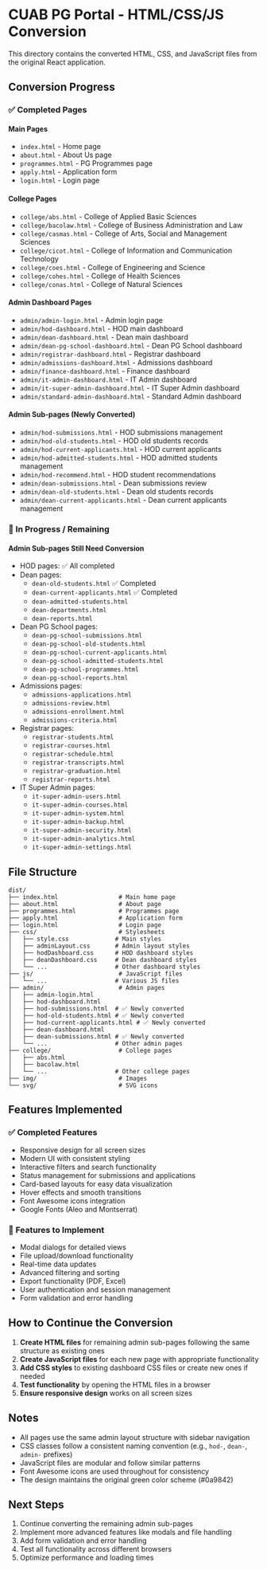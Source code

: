 # CUAB PG Portal - HTML/CSS/JS Conversion

This directory contains the converted HTML, CSS, and JavaScript files from the original React application.

## Conversion Progress

### ✅ Completed Pages

#### Main Pages
- `index.html` - Home page
- `about.html` - About Us page
- `programmes.html` - PG Programmes page
- `apply.html` - Application form
- `login.html` - Login page

#### College Pages
- `college/abs.html` - College of Applied Basic Sciences
- `college/bacolaw.html` - College of Business Administration and Law
- `college/casmas.html` - College of Arts, Social and Management Sciences
- `college/cicot.html` - College of Information and Communication Technology
- `college/coes.html` - College of Engineering and Science
- `college/cohes.html` - College of Health Sciences
- `college/conas.html` - College of Natural Sciences

#### Admin Dashboard Pages
- `admin/admin-login.html` - Admin login page
- `admin/hod-dashboard.html` - HOD main dashboard
- `admin/dean-dashboard.html` - Dean main dashboard
- `admin/dean-pg-school-dashboard.html` - Dean PG School dashboard
- `admin/registrar-dashboard.html` - Registrar dashboard
- `admin/admissions-dashboard.html` - Admissions dashboard
- `admin/finance-dashboard.html` - Finance dashboard
- `admin/it-admin-dashboard.html` - IT Admin dashboard
- `admin/it-super-admin-dashboard.html` - IT Super Admin dashboard
- `admin/standard-admin-dashboard.html` - Standard Admin dashboard

#### Admin Sub-pages (Newly Converted)
- `admin/hod-submissions.html` - HOD submissions management
- `admin/hod-old-students.html` - HOD old students records
- `admin/hod-current-applicants.html` - HOD current applicants
- `admin/hod-admitted-students.html` - HOD admitted students management
- `admin/hod-recommend.html` - HOD student recommendations
- `admin/dean-submissions.html` - Dean submissions review
- `admin/dean-old-students.html` - Dean old students records
- `admin/dean-current-applicants.html` - Dean current applicants management

### 🔄 In Progress / Remaining

#### Admin Sub-pages Still Need Conversion
- HOD pages: ✅ All completed
- Dean pages:
  - `dean-old-students.html` ✅ Completed
  - `dean-current-applicants.html` ✅ Completed
  - `dean-admitted-students.html`
  - `dean-departments.html`
  - `dean-reports.html`
- Dean PG School pages:
  - `dean-pg-school-submissions.html`
  - `dean-pg-school-old-students.html`
  - `dean-pg-school-current-applicants.html`
  - `dean-pg-school-admitted-students.html`
  - `dean-pg-school-programmes.html`
  - `dean-pg-school-reports.html`
- Admissions pages:
  - `admissions-applications.html`
  - `admissions-review.html`
  - `admissions-enrollment.html`
  - `admissions-criteria.html`
- Registrar pages:
  - `registrar-students.html`
  - `registrar-courses.html`
  - `registrar-schedule.html`
  - `registrar-transcripts.html`
  - `registrar-graduation.html`
  - `registrar-reports.html`
- IT Super Admin pages:
  - `it-super-admin-users.html`
  - `it-super-admin-courses.html`
  - `it-super-admin-system.html`
  - `it-super-admin-backup.html`
  - `it-super-admin-security.html`
  - `it-super-admin-analytics.html`
  - `it-super-admin-settings.html`

## File Structure

```
dist/
├── index.html                 # Main home page
├── about.html                 # About page
├── programmes.html            # Programmes page
├── apply.html                 # Application form
├── login.html                 # Login page
├── css/                       # Stylesheets
│   ├── style.css             # Main styles
│   ├── adminLayout.css       # Admin layout styles
│   ├── hodDashboard.css      # HOD dashboard styles
│   ├── deanDashboard.css     # Dean dashboard styles
│   └── ...                   # Other dashboard styles
├── js/                        # JavaScript files
│   └── ...                   # Various JS files
├── admin/                     # Admin pages
│   ├── admin-login.html
│   ├── hod-dashboard.html
│   ├── hod-submissions.html  # ✅ Newly converted
│   ├── hod-old-students.html # ✅ Newly converted
│   ├── hod-current-applicants.html # ✅ Newly converted
│   ├── dean-dashboard.html
│   ├── dean-submissions.html # ✅ Newly converted
│   └── ...                   # Other admin pages
├── college/                   # College pages
│   ├── abs.html
│   ├── bacolaw.html
│   └── ...                   # Other college pages
├── img/                       # Images
└── svg/                       # SVG icons
```

## Features Implemented

### ✅ Completed Features
- Responsive design for all screen sizes
- Modern UI with consistent styling
- Interactive filters and search functionality
- Status management for submissions and applications
- Card-based layouts for easy data visualization
- Hover effects and smooth transitions
- Font Awesome icons integration
- Google Fonts (Aleo and Montserrat)

### 🔄 Features to Implement
- Modal dialogs for detailed views
- File upload/download functionality
- Real-time data updates
- Advanced filtering and sorting
- Export functionality (PDF, Excel)
- User authentication and session management
- Form validation and error handling

## How to Continue the Conversion

1. **Create HTML files** for remaining admin sub-pages following the same structure as existing ones
2. **Create JavaScript files** for each new page with appropriate functionality
3. **Add CSS styles** to existing dashboard CSS files or create new ones if needed
4. **Test functionality** by opening the HTML files in a browser
5. **Ensure responsive design** works on all screen sizes

## Notes

- All pages use the same admin layout structure with sidebar navigation
- CSS classes follow a consistent naming convention (e.g., `hod-`, `dean-`, `admin-` prefixes)
- JavaScript files are modular and follow similar patterns
- Font Awesome icons are used throughout for consistency
- The design maintains the original green color scheme (#0a9842)

## Next Steps

1. Continue converting the remaining admin sub-pages
2. Implement more advanced features like modals and file handling
3. Add form validation and error handling
4. Test all functionality across different browsers
5. Optimize performance and loading times
